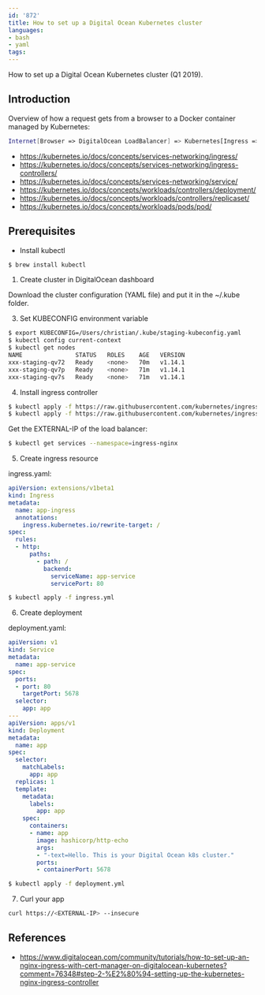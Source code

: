 ```yaml
---
id: '872'
title: How to set up a Digital Ocean Kubernetes cluster
languages:
- bash
- yaml
tags:
---
```

How to set up a Digital Ocean Kubernetes cluster (Q1 2019).

## Introduction

Overview of how a request gets from a browser to a Docker container managed by Kubernetes:

```bash
Internet[Browser => DigitalOcean LoadBalancer] => Kubernetes[Ingress => Service => Deployment => Pod] => Docker[Container]
```

- https://kubernetes.io/docs/concepts/services-networking/ingress/
- https://kubernetes.io/docs/concepts/services-networking/ingress-controllers/
- https://kubernetes.io/docs/concepts/services-networking/service/
- https://kubernetes.io/docs/concepts/workloads/controllers/deployment/
- https://kubernetes.io/docs/concepts/workloads/controllers/replicaset/
- https://kubernetes.io/docs/concepts/workloads/pods/pod/

## Prerequisites

- Install kubectl

```bash
$ brew install kubectl
```

1. Create cluster in DigitalOcean dashboard

Download the cluster configuration (YAML file) and put it in the ~/.kube folder.

3. Set KUBECONFIG environment variable

```bash
$ export KUBECONFIG=/Users/christian/.kube/staging-kubeconfig.yaml
$ kubectl config current-context
$ kubectl get nodes
NAME               STATUS   ROLES    AGE   VERSION
xxx-staging-qv72   Ready    <none>   70m   v1.14.1
xxx-staging-qv7p   Ready    <none>   71m   v1.14.1
xxx-staging-qv7s   Ready    <none>   71m   v1.14.1
```

4. Install ingress controller

```bash
$ kubectl apply -f https://raw.githubusercontent.com/kubernetes/ingress-nginx/master/deploy/mandatory.yaml
$ kubectl apply -f https://raw.githubusercontent.com/kubernetes/ingress-nginx/master/deploy/provider/cloud-generic.yaml
```

Get the EXTERNAL-IP of the load balancer:

```bash
$ kubectl get services --namespace=ingress-nginx
```

5. Create ingress resource

ingress.yaml:

```yaml
apiVersion: extensions/v1beta1
kind: Ingress
metadata:
  name: app-ingress
  annotations:
    ingress.kubernetes.io/rewrite-target: /
spec:
  rules:
  - http:
      paths:
        - path: /
          backend:
            serviceName: app-service
            servicePort: 80
```

```bash
$ kubectl apply -f ingress.yml
```

6. Create deployment

deployment.yaml:

```yaml
apiVersion: v1
kind: Service
metadata:
  name: app-service
spec:
  ports:
  - port: 80
    targetPort: 5678
  selector:
    app: app
---
apiVersion: apps/v1
kind: Deployment
metadata:
  name: app
spec:
  selector:
    matchLabels:
      app: app
  replicas: 1
  template:
    metadata:
      labels:
        app: app
    spec:
      containers:
      - name: app
        image: hashicorp/http-echo
        args:
        - "-text=Hello. This is your Digital Ocean k8s cluster."
        ports:
        - containerPort: 5678
```

```bash
$ kubectl apply -f deployment.yml
```

7. Curl your app

```bash
curl https://<EXTERNAL-IP> --insecure
```

## References

- https://www.digitalocean.com/community/tutorials/how-to-set-up-an-nginx-ingress-with-cert-manager-on-digitalocean-kubernetes?comment=76348#step-2-%E2%80%94-setting-up-the-kubernetes-nginx-ingress-controller

